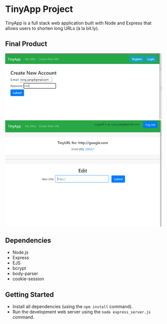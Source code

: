 # TinyApp Project

TinyApp is a full stack web application built with Node and Express that allows users to shorten long URLs (à la bit.ly).

## Final Product

!["Register New User Page"](https://github.com/RongYangAriel/tinyapp/blob/master/docs/create%20new%20account.PNG?raw=true)
!["screenshot description"](https://github.com/RongYangAriel/tinyapp/blob/master/docs/urls_show.png?raw=true)

## Dependencies

- Node.js
- Express
- EJS
- bcrypt
- body-parser
- cookie-session

## Getting Started

- Install all dependencies (using the `npm install` command).
- Run the development web server using the `node express_server.js` command.
